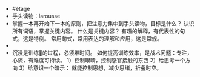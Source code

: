 - #étage
- 手头读物：larousse
- 掌握一本再开始下一本的原则，把注意力集中到手头读物，目标是什么？
  认识所有词语，掌握关键内容。
  什么是关键内容？
  有趣的解释，有代表性的句式，这是特例。
  常用句式，常用表达的理解和应用，这是常规。
-
- 沉浸是训练🧠的过程，必须堆时间。
  如何提高训练效率，是战术问题：专注，心流，有难度可持续。
  1）控制眼睛，控制感官接触的东西
  2）给思考一个方向
  3）给意识一个暗示：
  就能控制思想，减少思绪，折叠时空。
